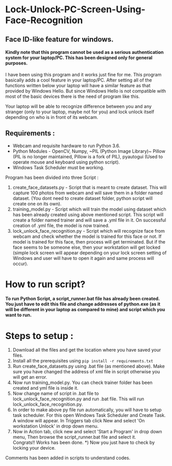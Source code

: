 # Lock-Unlock-PC-Screen-Using-Face-Recognition
## Face ID-like feature for windows.
#### Kindly note that this program cannot be used as a serious authentication system for your laptop/PC. This has been designed only for general purposes. 

I have been using this program and it works just fine for me.
This program basically adds a cool feature in your laptop/PC. After setting all of the functions written below your laptop will have a similar feature as that provided by Windows Hello.
But since Windows Hello is not compatible with most of the basic devices there is the need of program like this.

Your laptop will be able to recognize difference between you and any stranger (only to your laptop, maybe not for you) and lock unlock itself depending on who is in front of its webcam.

## Requirements :
* Webcam and requisite hardware to run Python 3.6.
* Python Modules - OpenCV, Numpy, ~PIL (Python Image Library)~ Pillow (PIL is no longer maintained, Pillow is a fork of PIL), pyautogui (Used to operate mouse and keyboard using python script).
* Windows Task Scheduler must be working.

Program has been divided into three Script :
1) create_face_datasets.py - Script that is meant to create dataset. This will capture 100 photos from webcam and will save them in a folder named dataset. (You dont need to create dataset folder, python script will create one on its own).
2) training_model.py - Script which will train the model using dataset which has been already created using above mentioned script. This script will create a folder named trainer and will save a .yml file in it. On successful creation of .yml file, the model is now trained.
3) lock_unlock_face_recognition.py - Script which will recognize face from webcam and check whether the model is trained for this face or not. If model is trained for this face, then process will get terminated. But if the face seems to be someone else, then your workstation will get locked (simple lock screen will appear depending on your lock screen setting of Windows and user will have to open it again and same process will occur).

# How to run script?
#### To run Python Script, a script_runner.bat file has already been created. You just have to edit this file and change addresses of python.exe (as it will be different in your laptop as compared to mine) and script which you want to run.

# Steps to setup : 

1) Download all the files and get the location where you have saved your files. 
2) Install all the prerequisites using ```pip install -r requirements.txt```
3) Run create_face_datasets.py using .bat file (as mentioned above). Make sure you have changed the address of xml file in script otherwise you will get an error. 
4) Now run training_model.py. You can check trainer folder has been created and yml file is inside it.
5) Now change name of script in .bat file to lock_unlock_face_recognition.py and run .bat file. This will run lock_unlock_face_recognition.py. 
6) In order to make above py file run automatically, you will have to setup task scheduler. For this open Windows Task Scheduler and Create Task. A window will appear. In Triggers tab click New and select 'On workstation Unlock' in drop down menu.
7) Now in Action tab, click new and select 'Start a Program' in drop down menu, Then browse the script_runner.bat file and select it.         
Congrats!! Works has been done.
*) Now you just have to check by locking your device.

Comments has been added in scripts to understand codes.
